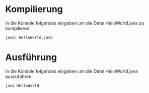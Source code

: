 # Kompilierung

In die Konsole folgendes eingeben um die Datei HelloWorld.java zu kompilieren:

    javac HelloWorld.java

# Ausführung

In die Konsole folgendes eingeben um die Datei HelloWorld.java auszuführen:

    java HelloWorld

